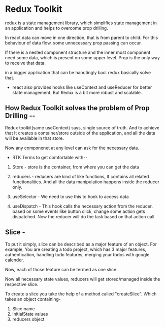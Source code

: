 # Redux Toolkit

redux is a state management library, which simplifies state management in an application and helps to overcome prop drilling.

In react data can move in one direction, that is from parent to child. For this behaviour of data flow, some unnecessary prop passing can occur.

If there is a nested component structure and the inner most component need some data, which is present on some upper level. Prop is the only way to receive that data.

in a bigger application that can be hanutingly bad. redux basically solve that.

- react also provides hooks like useContext and useReducer for better state management. But Redux is a bit more robust and scalable.

## How Redux Toolkit solves the problem of Prop Drilling --

Redux toolkit(same useContext) says, single source of truth. And to achieve that It creates a container/store outside of the application, and all the data will be available in that store.

Now any componenet at any level can ask for the necessary data.

- RTK Terms to get comfortable with--

1. Store - store is the container, from where you can get the data

2. reducers - reducers are kind of like functions, It contains all related functionalities. And all the data manipulation happens inside the reducer only.

3. useSelector - We need to use this to hook to access data

4. useDispatch - This hook calls the necessary action from the reducer. based on some events like button click, change some action gets dispatched. Now the reducer will do the task based on that action call.

## Slice -

To put it simply, slice can be described as a major feature of an object. For example, You are creating a todo project, which has 3 major features, authentication, handling todo features, merging your todos with google calender.

Now, each of those feature can be termed as one slice.

Now all necessary state values, reducers will get stored/managed inside the respective slice.

To create a slice you take the help of a method called "createSlice".
Which takes an object containing-

1. Slice name
2. initialState values
3. reducers object
